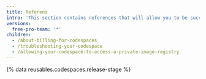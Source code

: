 ```yaml
---
title: Referenz
intro: 'This section contains references that will allow you to be successful with {% data variables.product.prodname_codespaces %}'
versions:
  free-pro-team: '*'
children:
  - /about-billing-for-codespaces
  - /troubleshooting-your-codespace
  - /allowing-your-codespace-to-access-a-private-image-registry
---
```

{% data reusables.codespaces.release-stage %}

